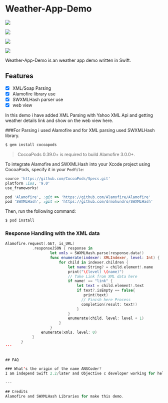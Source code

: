 # Weather-App-Demo

![](https://github.com/ANSCoder/Weather-App-Demo/blob/master/Images/Simulator%20Screen%20Shot%2001-Jun-2016%2C%2012.25.11%20AM.png) 

![](https://github.com/ANSCoder/Weather-App-Demo/blob/master/Images/Simulator%20Screen%20Shot%2001-Jun-2016%2C%2012.25.37%20AM.png)

![](https://github.com/ANSCoder/Weather-App-Demo/blob/master/Images/Simulator%20Screen%20Shot%2001-Jun-2016%2C%2012.25.44%20AM.png)

![](https://github.com/ANSCoder/Weather-App-Demo/blob/master/Images/Simulator%20Screen%20Shot%2001-Jun-2016%2C%2012.26.00%20AM.png)

Weather-App-Demo is an weather app demo written in Swift.

## Features

- [x] XML/Soap Parsing
- [x] Alamofire library use
- [x] SWXMLHash parser use
- [x] web view

In this demo i have added XML Parsing with Yahoo XML Api and getting weather details link and show on the 
web view here.

###For Parsing i used Alamofire and for XML parsing used SWXMLHash library.

```bash
$ gem install cocoapods
```

> CocoaPods 0.39.0+ is required to build Alamofire 3.0.0+.

To integrate Alamofire and SWXMLHash into your Xcode project using CocoaPods, specify it in your `Podfile`:


```ruby
source 'https://github.com/CocoaPods/Specs.git'
platform :ios, '9.0'
use_frameworks!

pod 'Alamofire', :git => 'https://github.com/Alamofire/Alamofire'
pod 'SWXMLHash', :git => 'https://github.com/drmohundro/SWXMLHash'

```
 
Then, run the following command:

```bash
$ pod install
``` 
 
 ### Response Handling with the XML data 
 
```swift
Alamofire.request(.GET, is_URL)
            .responseJSON { response in
                    let xmls = SWXMLHash.parse(response.data!)
                    func enumerate(indexer: XMLIndexer, level: Int) {
                        for child in indexer.children {
                            let name:String? = child.element!.name
                            print("\(level) \(name)")
                            // Take Link from XML data here 
                            if name! == "link" {
                                let text = child.element!.text
                                if text?.isEmpty == false{
                                   print(text)
                                  // Finish here Process
                                  completion(result: text!)
                                }
                            }
                            enumerate(child, level: level + 1)
                        }
                    }
                enumerate(xmls, level: 0)
            }
       }
'''


## FAQ

### What's the origin of the name ANSCoder?
I am independ Swift 2.2/later and Objective c developer working for help to other new developers. 

---

## Credits
Alamofire and SWXMLHash Libraries for make this demo.

